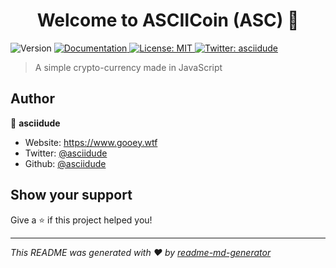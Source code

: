 <h1 align="center"><b>Welcome to ASCIICoin (ASC) 👋</b></h1>
<p>
  <img alt="Version" src="https://img.shields.io/badge/version-0.0.1-blue.svg?cacheSeconds=2592000" />
  <a href="./DOCS.md" target="_blank">
    <img alt="Documentation" src="https://img.shields.io/badge/documentation-yes-brightgreen.svg" />
  </a>
  <a href="#" target="_blank">
    <img alt="License: MIT" src="https://img.shields.io/badge/License-MIT-yellow.svg" />
  </a>
  <a href="https://twitter.com/asciidude" target="_blank">
    <img alt="Twitter: asciidude" src="https://img.shields.io/twitter/follow/asciidude.svg?style=social" />
  </a>
</p>

> A simple crypto-currency made in JavaScript

## Author

👤 **asciidude**

* Website: https://www.gooey.wtf
* Twitter: [@asciidude](https://twitter.com/asciidude)
* Github: [@asciidude](https://github.com/asciidude)

## Show your support

Give a ⭐️ if this project helped you!

***
_This README was generated with ❤️ by [readme-md-generator](https://github.com/kefranabg/readme-md-generator)_
